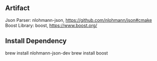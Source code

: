 
## Artifact
Json Parser: nlohmann-json, https://github.com/nlohmann/json#cmake \
Boost Library: boost, https://www.boost.org/

## Install Dependency
brew install nlohmann-json-dev
brew install boost
